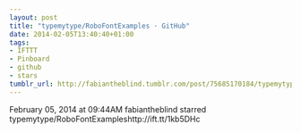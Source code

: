 ```yaml
---
layout: post
title: "typemytype/RoboFontExamples · GitHub"
date: 2014-02-05T13:40:40+01:00
tags:
- IFTTT
- Pinboard
- github
- stars
tumblr_url: http://fabiantheblind.tumblr.com/post/75685170184/typemytype-robofontexamples-github
---
```

February 05, 2014 at 09:44AM
fabiantheblind starred typemytype/RoboFontExampleshttp://ift.tt/1kb5DHc
